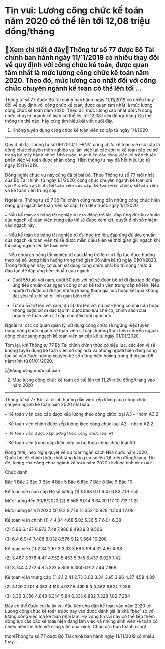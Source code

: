 Tin vui: Lương công chức kế toán năm 2020 có thể lên tới 12,08 triệu đồng/tháng
===============================================================================

[:gift:Xem chi tiết ở đây:gift:](https://hddtvn.com/tin-vui-luong-cong-chuc-ke-toan-nam-2020-co-the-len-toi-1208-trieu-dong-thang/)Thông tư số 77 được Bộ Tài chính ban hành ngày 11/11/2019 có nhiều thay đổi về quy định với công chức kế toán, được quan tâm nhất là mức lương công chức kế toán năm 2020. Theo đó, mức lương cao nhất đối với công chức chuyên ngành kế toán có thể lên tới …
--------------------------------------------------------------------------------------------------------------------------------------------------------------------------------------------------------------------------------------------------------------

Thông tư số 77 được Bộ Tài chính ban hành ngày 11/11/2019 có nhiều thay đổi về quy định với công chức kế toán, được quan tâm nhất là mức lương công chức kế toán năm 2020. Theo đó, mức lương cao nhất đối với công chức chuyên ngành kế toán có thể lên tới 12,08 triệu đồng/tháng. Cụ thể thông tin thế nào, hãy cùng tìm hiểu bài viết dưới đây.


1. Không tuyển dụng công chức kế toán viên sơ cấp từ ngày 1/1/2020
------------------------------------------------------------------


Quy định tại Thông tư số 09/2010/TT-BNV, công chức kế toán viên sơ cấp là công chức chuyên môn nghiệp vụ làm việc tại các đơn vị kế toán cấp cơ sở trong bộ máy hành chính Nhà nước, thực hiện các công việc kế toán thuộc phần việc kế toán được phân công. Hiện thông tư này đã hết hiệu lực từ ngày 15/11/2019.


Đồng nghĩa chức vụ này cũng đã bị bãi bỏ. Theo Thông tư số 77 mới nhất của Bộ Tài chính, từ ngày 1/1/2020, công chức chuyên ngành kế toán chỉ còn 4 chức vụ chính: Kế toán viên cao cấp, kế toán viên chính, kế toán viên và kế toán viên trung cấp.


Ngoài ra, Thông tư số 7 Bộ Tài chính cũng hướng dẫn những công chức hiện đang giữ ngạch kế toán viên sơ cấp, tính đến trước ngày 1/1/2020:


– Nếu kế toán có bằng tốt nghiệp từ cao đẳng trở lên, đáp ứng đủ tiêu chuẩn của ngạch kế toán viên trung cấp thì sẽ được xem xét, quyết định bổ nhiệm vào ngạch này.


– Nếu kế toán có bằng tốt nghiệp từ đại học trở lên, đáp ứng đủ tiêu chuẩn của ngạch kế toán viên thì sẽ được miễn điều kiện về thời gian giữ ngạch khi thi nâng ngạch lên kế toán viên.


– Nếu chưa có bằng tốt nghiệp từ cao đẳng trở lên thì tiếp tục được hưởng theo hệ số lương hiện hưởng trong thời gian 06 năm kể từ ngày 01/01/2020. Trong thời gian này, cơ quan sử dụng công chức phải bố trí công chức đi đào tạo để đáp ứng tiêu chuẩn của ngạch:




* Dưới 55 tuổi với nam, dưới 50 tuổi với nữ sẽ được bố trí đi đào tạo để đáp ứng tiêu chuẩn của ngạch công chức kế toán viên trung cấp trở lên. Nếu người đó được cử đi học nhưng không tham gia học hoặc kết quả không đạt yêu cầu thì sẽ bị tinh giản biên chế.

* Từ đủ 55 trở lên với nam, đủ 50 trở lên với nữ mà không có nhu cầu hoặc không được cử đi đào tạo thì được bảo lưu chế độ, chính sách của ngạch kế toán viên sơ cấp cho đến tuổi nghỉ hưu.



Ngoài ra, các cơ quan quản lý, sử dụng công chức sẽ ngừng việc tuyển dụng công chức ngạch kế toán viên sơ cấp, không thực hiện chuyển ngạch công chức sang ngạch kế toán viên sơ cấp kể từ ngày 01/01/2020.


Tóm lại, khi Thông tư 77 Bộ Tài chính chính thức có hiệu lực, các đơn vị sẽ không tuyển dụng kế toán viên sơ cấp nữa và những người hiện đang công tác sẽ vẫn được hưởng nguyên hệ số lương hiện hưởng trong thời gian 06 năm tính từ 01/01/2020.


![lương công chức kế toán](https://hddtvn.com/wp-content/uploads/2021/01/11giay-xac-nhan-tien-luong-phunutodayvn-0100-phunutoday.jpg)


2. Mức lương công chức kế toán có thể lên tới 11,25 triệu đồng/tháng vào năm 2020
---------------------------------------------------------------------------------


Thông tư số 77 Bộ Tài chính hướng dẫn việc xếp lương của công chức chuyên ngành kế toán năm 2020 như sau:


– Kế toán viên cao cấp được xếp lương theo công chức loại A3 – nhóm A3.2


– Kế toán viên chính được xếp lương theo công chức loại A2 – nhóm A2.2


– Kế toán viên được xếp lương theo công chức loại A1


– Kế toán viên trung cấp được xếp lương theo công chức loại A0.


Đồng thời, theo Nghị quyết về dự toán ngân sách Nhà nước năm 2020, Quốc hội đã chính thức chốt tăng lương cơ sở lên 1,6 triệu đồng/tháng. Do đó, lương của công chức ngành kế toán năm 2020 sẽ được tính như sau:





Chức danh

Bậc 1
Bậc 2
Bậc 3
Bậc 4
Bậc 5
Bậc 6
Bậc 7
Bậc 8
Bậc 9
Bậc 10


Kế toán viên cao cấp
Hệ số lương (1)
8.568
6.11
6.47
6.83
7.19
7.55






Mức lương đến 30/6/2020 (2)
8.568
9.014
9.64
10.177
10.713
11.25






Mức lương từ 1/7/2020 (3)
9.2
9.776
10.352
10.928
11.504
12.08






Kế toán viên chính
(1)
4
4.34
4.68
5.02
5.36
5.7
6.04
6.38




(2)
5.96
6.467
6.973
7.48
7.986
8.493
9.0
9.506




(3)
6.4
6.944
7.488
8.032
8.576
9.12
9.664
10.208




Kế toán viên
(1)
2.34
2.67
3
3.33
3.66
3.99
4.32
4.65
4.98



(2)
3.487
3.978
4.47
4.962
5.453
5.945
6.437
6.929
7.42



(3)
3.744
4.272
4.8
5.328
5.856
6.384
6.912
7.44
7.968



Kế toán viên trung cấp
(1)
2.1
2.41
2.72
3.03
3.34
3.65
3.96
4.27
4.58
4.89


(2)
3.129
3.591
4.053
4.515
4.977
5.439
5.9
3.362
6.824
7.286


(3)
3.36
3.856
4.848
5.344
5.84
6.336
6.832
7.328
7.82
7.284



Đây có thể được coi là tin vui đầu tiên cho dân kế toán vào năm 2020 tới. Lương công chức kế toán trước nay vẫn được đánh giá là khá “bèo” so với lượng công việc mà kế toán phải làm. Hy vọng tin vui này có thể tiếp thêm động lực cho các kế toán hiện đang làm việc và những sinh viên kế toán có nhiều niềm tin hơn với công việc của mình. Chúc các bạn thành công!



moreThông tư số 77 được Bộ Tài chính ban hành ngày 11/11/2019 có nhiều thay…

